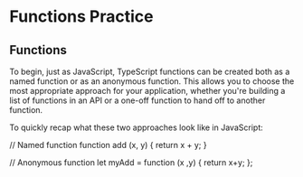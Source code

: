 # Functions Practice

## Functions

To begin, just as JavaScript, TypeScript functions can be created both as a named function or as an anonymous function. This allows you to choose the most appropriate approach for your application, whether you're building a list of functions in an API or a one-off function to hand off to another function.

To quickly recap what these two approaches look like in JavaScript:

// Named function
function add (x,  y) {
    return x + y;
}

// Anonymous function
let myAdd = function (x ,y) {
    return x+y;
};
